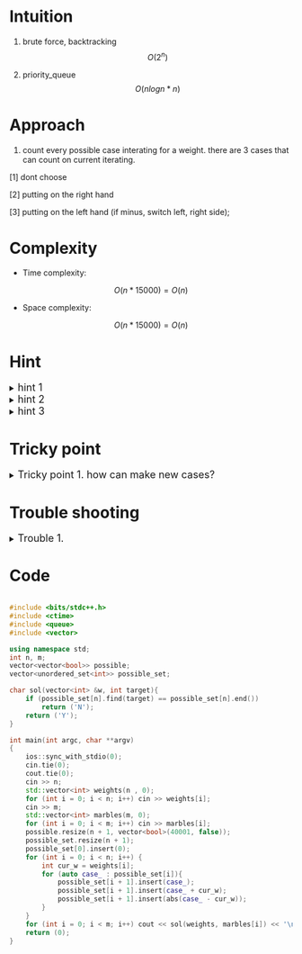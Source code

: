 # Intuition
<!-- Describe your first thoughts on how to solve this problem. -->

1. brute force, backtracking
$$ O(2 ^ n) $$

2. priority_queue
$$ O(nlogn * n) $$


# Approach
<!-- Describe your approach to solving the problem. -->

1. count every possible case interating for a weight. there are 3 cases that can count on current iterating.


[1] dont choose

[2] putting on the right hand

[3] putting on the left hand (if minus, switch left, right side);

# Complexity
- Time complexity:
<!-- Add your time complexity here, e.g. $$O(n)$$ -->
$$ O(n * 15000) = O(n) $$

- Space complexity:
<!-- Add your space complexity here, e.g. $$O(n)$$ -->
$$ O(n * 15000) = O(n) $$

# Hint

<details>
<summary> <font size="4"> hint 1 </font> </summary>
<div markdown="1">

Counting every case doesn't mean brute force

$$ O(2^n) $$

can be reduce,

$$ O(n) $$

</div>
</details>


<details>
<summary> <font size="4"> hint 2 </font> </summary>
<div markdown="1">

in any chosen case, maximum possible weigth is limited in this problem 


</div>
</details>

<details>
<summary> <font size="4"> hint 3 </font> </summary>
<div markdown="1">

you can use vector<unordered_set<int>> or vector<vector<bool>> dp for count every case.
in any chosen case, maximum possible weigth is limited in this problem 


</div>
</details>

# Tricky point

<details>
<summary> <font size="4"> Tricky point 1. how can make new cases? </font> </summary>
<div markdown="1">

* no put -> prv_w
* put cur w on right side -> prv_w + w
* put cur w on left side -> prev_w - w (if it is less than 0, means change position. then abs(prev_w - cur_w) would do.)

</div>
</details>

# Trouble shooting

<details>
<summary> <font size="4"> Trouble 1. </font> </summary>
<div markdown="1">

 contents

</div>
</details>

# Code
```cpp []

#include <bits/stdc++.h>
#include <ctime>
#include <queue>
#include <vector>

using namespace std;
int n, m;
vector<vector<bool>> possible;
vector<unordered_set<int>> possible_set;

char sol(vector<int> &w, int target){
	if (possible_set[n].find(target) == possible_set[n].end())
		return ('N');
	return ('Y');
}

int	main(int argc, char **argv)
{
	ios::sync_with_stdio(0);
	cin.tie(0);
	cout.tie(0);
	cin >> n;
	std::vector<int> weights(n , 0);
	for (int i = 0; i < n; i++) cin >> weights[i];
	cin >> m;
	std::vector<int> marbles(m, 0);
	for (int i = 0; i < m; i++) cin >> marbles[i];
	possible.resize(n + 1, vector<bool>(40001, false));
	possible_set.resize(n + 1);
	possible_set[0].insert(0);
	for (int i = 0; i < n; i++) {
		int cur_w = weights[i];
		for (auto case_ : possible_set[i]){
			possible_set[i + 1].insert(case_);
			possible_set[i + 1].insert(case_ + cur_w);
			possible_set[i + 1].insert(abs(case_ - cur_w));
		}
	}
	for (int i = 0; i < m; i++) cout << sol(weights, marbles[i]) << '\n';
	return (0);
}

```
``` java []

```

